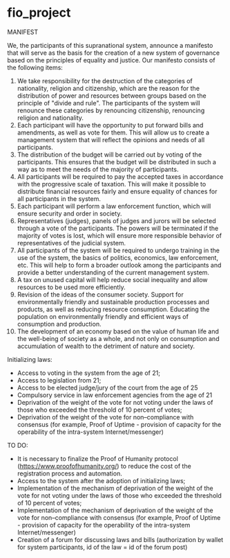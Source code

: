 # fio_project

MANIFEST

We, the participants of this supranational system, announce a manifesto that will serve as the basis for the creation of a new system of governance based on the principles of equality and justice. Our manifesto consists of the following items:
1. We take responsibility for the destruction of the categories of nationality, religion and citizenship, which are the reason for the distribution of power and resources between groups based on the principle of "divide and rule". The participants of the system will renounce these categories by renouncing citizenship, renouncing religion and nationality.
2. Each participant will have the opportunity to put forward bills and amendments, as well as vote for them. This will allow us to create a management system that will reflect the opinions and needs of all participants.
3. The distribution of the budget will be carried out by voting of the participants. This ensures that the budget will be distributed in such a way as to meet the needs of the majority of participants.
4. All participants will be required to pay the accepted taxes in accordance with the progressive scale of taxation. This will make it possible to distribute financial resources fairly and ensure equality of chances for all participants in the system.
5. Each participant will perform a law enforcement function, which will ensure security and order in society.
6. Representatives (judges), panels of judges and jurors will be selected through a vote of the participants. The powers will be terminated if the majority of votes is lost, which will ensure more responsible behavior of representatives of the judicial system.
7. All participants of the system will be required to undergo training in the use of the system, the basics of politics, economics, law enforcement, etc. This will help to form a broader outlook among the participants and provide a better understanding of the current management system.
8. A tax on unused capital will help reduce social inequality and allow resources to be used more efficiently.
9. Revision of the ideas of the consumer society. Support for environmentally friendly and sustainable production processes and products, as well as reducing resource consumption. Educating the population on environmentally friendly and efficient ways of consumption and production.
10. The development of an economy based on the value of human life and the well-being of society as a whole, and not only on consumption and accumulation of wealth to the detriment of nature and society.


Initializing laws:
- Access to voting in the system from the age of 21;
- Access to legislation from 21;
- Access to be elected judge/jury of the court from the age of 25
- Compulsory service in law enforcement agencies from the age of 21
- Deprivation of the weight of the vote for not voting under the laws of those who exceeded the threshold of 10 percent of votes;
- Deprivation of the weight of the vote for non–compliance with consensus (for example, Proof of Uptime - provision of capacity for the operability of the intra-system Internet/messenger)

TO DO:
- It is necessary to finalize the Proof of Humanity protocol (https://www.proofofhumanity.org/) to reduce the cost of the registration process and automation.
- Access to the system after the adoption of initializing laws;
- Implementation of the mechanism of deprivation of the weight of the vote for not voting under the laws of those who exceeded the threshold of 10 percent of votes;
- Implementation of the mechanism of deprivation of the weight of the vote for non–compliance with consensus (for example, Proof of Uptime - provision of capacity for the operability of the intra-system Internet/messenger)
- Creation of a forum for discussing laws and bills (authorization by wallet for system participants, id of the law = id of the forum post)
